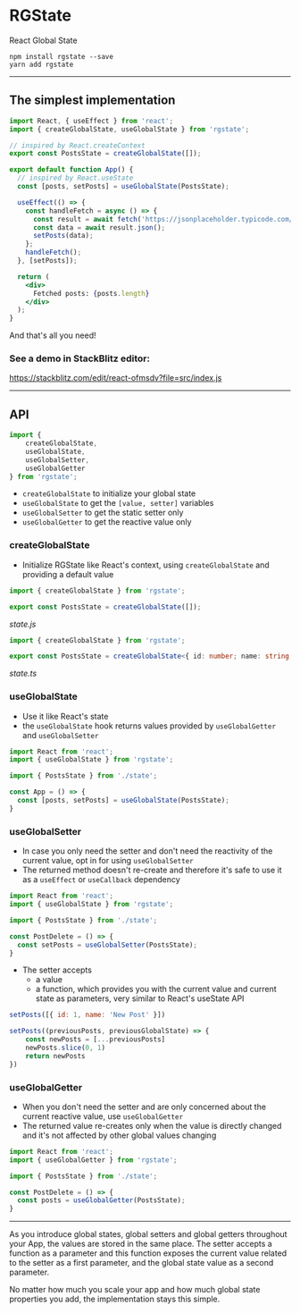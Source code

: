 # RGState
 React Global State

```shell
npm install rgstate --save
yarn add rgstate
```

---

## The simplest implementation

```jsx
import React, { useEffect } from 'react';
import { createGlobalState, useGlobalState } from 'rgstate';

// inspired by React.createContext
export const PostsState = createGlobalState([]);

export default function App() {
  // inspired by React.useState
  const [posts, setPosts] = useGlobalState(PostsState);

  useEffect(() => {
    const handleFetch = async () => {
      const result = await fetch('https://jsonplaceholder.typicode.com/posts');
      const data = await result.json();
      setPosts(data);
    };
    handleFetch();
  }, [setPosts]);

  return (
    <div>
      Fetched posts: {posts.length}
    </div>
  );
}
```

And that's all you need!

### See a demo in StackBlitz editor:

https://stackblitz.com/edit/react-ofmsdv?file=src/index.js

---

## API

```js
import {
    createGlobalState,
    useGlobalState,
    useGlobalSetter,
    useGlobalGetter
} from 'rgstate';
```

- `createGlobalState` to initialize your global state
- `useGlobalState` to get the `[value, setter]` variables
- `useGlobalSetter` to get the static setter only
- `useGlobalGetter` to get the reactive value only

### createGlobalState

- Initialize RGState like React's context, using `createGlobalState` and providing a default value

```js
import { createGlobalState } from 'rgstate';

export const PostsState = createGlobalState([]);
```
_state.js_

```typescript
import { createGlobalState } from 'rgstate';

export const PostsState = createGlobalState<{ id: number; name: string; }[]>([]);
```
_state.ts_

### useGlobalState

- Use it like React's state
- the `useGlobalState` hook returns values provided by `useGlobalGetter` and `useGlobalSetter`

```jsx
import React from 'react';
import { useGlobalState } from 'rgstate';

import { PostsState } from './state';

const App = () => {
  const [posts, setPosts] = useGlobalState(PostsState);
}
```

### useGlobalSetter

- In case you only need the setter and don't need the reactivity of the current value, opt in for using `useGlobalSetter`
- The returned method doesn't re-create and therefore it's safe to use it as a `useEffect` or `useCallback` dependency

```jsx
import React from 'react';
import { useGlobalState } from 'rgstate';

import { PostsState } from './state';

const PostDelete = () => {
  const setPosts = useGlobalSetter(PostsState);
}
```

- The setter accepts
    - a value
    - a function, which provides you with the current value and current state as parameters, very similar to React's useState API

```js
setPosts([{ id: 1, name: 'New Post' }])
```

```js
setPosts((previousPosts, previousGlobalState) => {
    const newPosts = [...previousPosts]
    newPosts.slice(0, 1)
    return newPosts
})
```

### useGlobalGetter

- When you don't need the setter and are only concerned about the current reactive value, use `useGlobalGetter`
- The returned value re-creates only when the value is directly changed and it's not affected by other global values changing

```jsx
import React from 'react';
import { useGlobalGetter } from 'rgstate';

import { PostsState } from './state';

const PostDelete = () => {
  const posts = useGlobalGetter(PostsState);
}
```

---

As you introduce global states, global setters and global getters throughout your App, the values are stored in the same place. The setter accepts a function as a parameter and this function exposes the current value related to the setter as a first parameter, and the global state value as a second parameter.

No matter how much you scale your app and how much global state properties you add, the implementation stays this simple.
